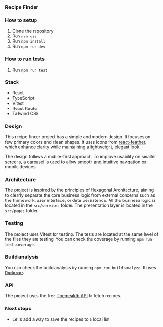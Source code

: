 ### Recipe Finder

### How to setup

1. Clone the repository
2. Run `nvm use`
3. Run `npm install`
4. Run `npm run dev`

### How to run tests

1. Run `npm run test`

### Stack

- React
- TypeScript
- Vitest
- React Router
- Tailwind CSS

### Design

This recipe finder project has a simple and modern design. It focuses on few primary colors and clean shapes. It uses icons from [react-feather](https://feathericons.com/), which enhance clarity while maintaining a lightweight, elegant look.

The design follows a mobile-first approach. To improve usability on smaller screens, a carousel is used to allow smooth and intuitive navigation on mobile devices.

### Architecture

The project is inspired by the principles of Hexagonal Architecture, aiming to clearly separate the core business logic from external concerns such as the framework, user interface, or data persistence. All the business logic is located in the `src/services` folder. The presentation layer is located in the `src/pages` folder.

### Testing

The project uses Vitest for testing. The tests are located at the same level of the files they are testing. You can check the coverage by running `npm run test:coverage`.

### Build analysis

You can check the build analysis by running `npm run build:analyze`. It uses [Rsdoctor](https://rsdoctor.rs/).

### API

The project uses the free [Themealdb API](https://www.themealdb.com/api.php) to fetch recipes.

### Next steps

- Let's add a way to save the recipes to a local list
